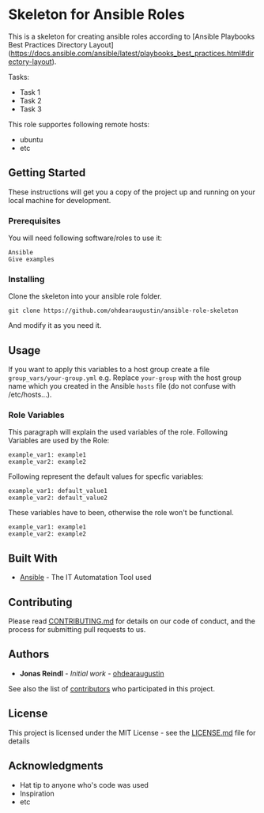 # Skeleton for Ansible Roles

This is a skeleton for creating ansible roles according to [Ansible Playbooks Best Practices Directory Layout] (https://docs.ansible.com/ansible/latest/playbooks_best_practices.html#directory-layout).

Tasks:
- Task 1
- Task 2
- Task 3

This role supportes following remote hosts:
- ubuntu
- etc

## Getting Started

These instructions will get you a copy of the project up and running on your local machine for development.

### Prerequisites

You will need following software/roles to use it:
```
Ansible
Give examples
```

### Installing

Clone the skeleton into your ansible role folder.

```
git clone https://github.com/ohdearaugustin/ansible-role-skeleton
```

And modify it as you need it.

## Usage
If you want to apply this variables to a host group create a file `group_vars/your-group.yml` e.g. Replace `your-group` with the host group name which you created in the Ansible `hosts` file (do not confuse with /etc/hosts...).

### Role Variables
This paragraph will explain the used variables of the role. 
Following Variables are used by the Role:
```
example_var1: example1
example_var2: example2
```

Following represent the default values for specfic variables:
```
example_var1: default_value1
example_var2: default_value2
```

These variables have to been, otherwise the role won't be functional.
```
example_var1: example1
example_var2: example2
```
## Built With

* [Ansible](https://www.ansible.com/) - The IT Automatation Tool used

## Contributing

Please read [CONTRIBUTING.md](https://github.com/) for details on our code of conduct, and the process for submitting pull requests to us.

## Authors

* **Jonas Reindl** - *Initial work* - [ohdearaugustin](https://github.com/ohdearaugustin)

See also the list of [contributors](https://github.com/your/project/contributors) who participated in this project.

## License

This project is licensed under the MIT License - see the [LICENSE.md](LICENSE.md) file for details

## Acknowledgments

* Hat tip to anyone who's code was used
* Inspiration
* etc

